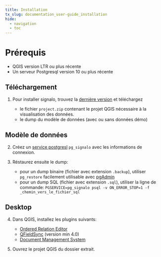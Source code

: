 ```yaml
---
title: Installation
tx_slug: documentation_user-guide_installation
hide:
  - navigation
  - toc
---
```



# Prérequis

* QGIS version LTR ou plus récente
* Un serveur Postgresql version 10 ou plus récente

## Téléchargement

1. Pour installer signalo, trouvez la [dernière version](https://github.com/opengisch/signalo/releases/latest) et téléchargez

    * le fichier `project.zip` contenant le projet QGIS nécessaire à la visualisation des données.
    * le dump du modèle de données (avec ou sans données démo)

## Modèle de données

2. Créez un [service postgresl](https://www.postgresql.org/docs/current/libpq-pgservice.html) `pg_signalo` avec les informations de connexion.

3. Réstaurez ensuite le dump:
    * pour un dump binaire (fichier avec extension `.backup`), utiliser `pg_restore` facilement utilisable avec [pgAdmin](https://www.pgadmin.org/)
    * pour un dump SQL (fichier avec extension `.sql`), utiliser la ligne de commande:
    `PGSERVICE=pg_signalo psql -v ON_ERROR_STOP=1 -f _chemin_vers_le_fichier_sql`


## Desktop

4. Dans QGIS, installez les plugins suivants:
    * [Ordered Relation Editor](https://plugins.qgis.org/plugins/ordered_relation_editor/)
    * [QFieldSync](https://plugins.qgis.org/plugins/qfieldsync/) (version min 4.0)
    * [Document Management System](https://plugins.qgis.org/plugins/document_management_system/)

5. Ouvrez le projet QGIS du dossier extrait.
